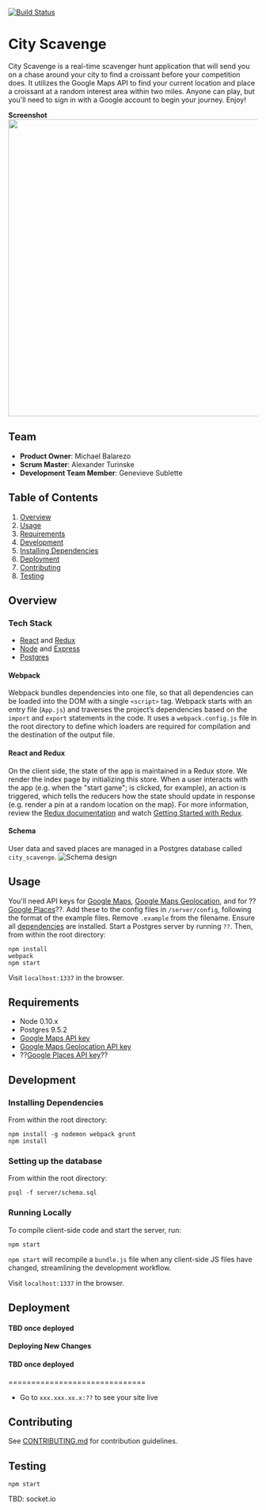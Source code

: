 [![Build Status](https://secure.travis-ci.org/FuturisticSalamander/CityScavenge.svg?branch=master)](http://travis-ci.org/FuturisticSalamander/CityScavenge)

# City Scavenge

City Scavenge is a real-time scavenger hunt application that will send you on a chase around your city to find a croissant before your competition does. It utilizes the Google Maps API to find your current location and place a croissant at a random interest area within two miles. Anyone can play, but you'll need to sign in with a Google account to begin your journey. Enjoy!

**Screenshot**  
<img src="tbd" width="600px"/>  


## Team

  - __Product Owner__: Michael Balarezo
  - __Scrum Master__: Alexander Turinske
  - __Development Team Member__: Genevieve Sublette

## Table of Contents

1. [Overview](#overview)
2. [Usage](#usage)
3. [Requirements](#requirements)
4. [Development](#development)
5. [Installing Dependencies](#installing-dependencies)
6. [Deployment](#deployment)
7. [Contributing](#contributing)
8. [Testing](#testing)

## Overview

### Tech Stack
- [React](https://facebook.github.io/react/) and [Redux](http://redux.js.org/)
- [Node](https://nodejs.org/en/) and [Express](http://expressjs.com/)
- [Postgres](http://www.postgresql.org/)

#### Webpack
Webpack bundles dependencies into one file, so that all dependencies can be loaded into the DOM with a single `<script>` tag.  Webpack starts with an entry file (`App.js`) and traverses the project’s dependencies based on the `import` and `export` statements in the code. It uses a `webpack.config.js` file in the root directory to define which loaders are required for compilation and the destination of the output file.

#### React and Redux
On the client side, the state of the app is maintained in a Redux store. We render the index page by initializing this store. When a user interacts with the app (e.g. when the "start game"; is clicked, for example), an action is triggered, which tells the reducers how the state should update in response (e.g. render a pin at a random location on the map). For more information, review the [Redux documentation](http://redux.js.org/index.html) and watch [Getting Started with Redux](https://egghead.io/series/getting-started-with-redux).

#### Schema
User data and saved places are managed in a Postgres database called `city_scavenge`.
![Schema design](http://i.imgur.com/mKSBOoh.png)

## Usage
You'll need API keys for [Google Maps](https://developers.google.com/maps/documentation/javascript/get-api-key), [Google Maps Geolocation](https://developers.google.com/maps/documentation/geolocation/get-api-key), and for ??[Google Places](https://developers.google.com/places/web-service/get-api-key)??. Add these to the config files in `/server/config`, following the format of the example files. Remove `.example` from the filename.
Ensure all [dependencies](#installing-dependencies) are installed. Start a Postgres server by running `??`. Then, from within the root directory:
```
npm install
webpack
npm start
```

Visit `localhost:1337` in the browser.

## Requirements

- Node 0.10.x
- Postgres 9.5.2
- [Google Maps API key](https://developers.google.com/maps/documentation/javascript/get-api-key)
- [Google Maps Geolocation API key](https://developers.google.com/maps/documentation/geolocation/get-api-key)
- ??[Google Places API key](https://developers.google.com/places/web-service/get-api-key)??

## Development

### Installing Dependencies

From within the root directory:

```
npm install -g nodemon webpack grunt
npm install
```

### Setting up the database

From within the root directory:

```
psql -f server/schema.sql
```

### Running Locally

To compile client-side code and start the server, run:
```
npm start
```
`npm start` will recompile a `bundle.js` file when any client-side JS files have changed, streamlining the development workflow.

Visit `localhost:1337` in the browser.

## Deployment
#### TBD once deployed

#### Deploying New Changes
#### TBD once deployed

==============================

- Go to `xxx.xxx.xx.x:??` to see your site live


## Contributing

See [CONTRIBUTING.md](CONTRIBUTING.md) for contribution guidelines.

## Testing
```
npm start
```

TBD:
socket.io
